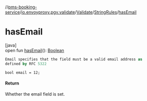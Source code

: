 //[pms-booking-service](../../../../index.md)/[io.envoyproxy.pgv.validate](../../index.md)/[Validate](../index.md)/[StringRules](index.md)/[hasEmail](has-email.md)

# hasEmail

[java]\
open fun [hasEmail](has-email.md)(): [Boolean](https://kotlinlang.org/api/core/kotlin-stdlib/kotlin/-boolean/index.html)

```kotlin
Email specifies that the field must be a valid email address as
defined by RFC 5322

```
`bool email = 12;`

#### Return

Whether the email field is set.
